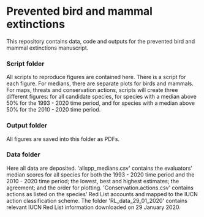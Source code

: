 # Prevented bird and mammal extinctions
This repository contains data, code and outputs for the prevented bird and mammal extinctions manuscript.

### Script folder
All scripts to reproduce figures are contained here. There is a script for each figure. For medians, there are separate plots for birds and mammals. For maps, threats and conservation actions, scripts will create three different figures: for all candidate species, for species with a median above 50% for the 1993 - 2020 time period, and for species with a median above 50% for the 2010 - 2020 time period. 

### Output folder
All figures are saved into this folder as PDFs.

### Data folder
Here all data are deposited. 'allspp_medians.csv' contains the evaluators' median scores for all species for both the 1993 - 2020 time period and the 2010 - 2020 time period; the lowest, best and highest estimates; the agreement; and the order for plotting. 'Conservation.actions.csv' contains actions as listed on the species' Red List accounts and mapped to the IUCN action classification scheme. The folder 'RL_data_29_01_2020' contains relevant IUCN Red List information downloaded on 29 January 2020.
